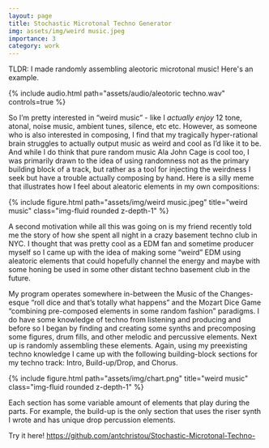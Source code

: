 ```yaml
---
layout: page
title: Stochastic Microtonal Techno Generator
img: assets/img/weird music.jpeg
importance: 3
category: work
---
```


TLDR: I made randomly assembling aleotoric microtonal music! Here's an example.  
<div class="row mt-3">
    <div class="col-sm mt-3 mt-md-0">
        {% include audio.html path="assets/audio/aleotoric techno.wav" controls=true %}
    </div>
</div>

So I’m pretty interested in “weird music” - like I *actually enjoy* 12 tone, atonal, noise music, ambient tunes, silence, etc etc. However, as someone who is also interested in composing, I find that my tragically hyper-rational brain struggles to actually output music as weird and cool as I’d like it to be. And while I do think that pure random music Ala John Cage is cool too, I was primarily drawn to the idea of using randomness not as the primary building block of a track, but rather as a tool for injecting the weirdness I seek but have a trouble actually composing by hand. Here is a silly meme that illustrates how I feel about aleatoric elements in my own compositions: 

<div class="row">
    <div class="col-sm mt-3 mt-md-0">
        {% include figure.html path="assets/img/weird music.jpeg" title="weird music" class="img-fluid rounded z-depth-1" %}
    </div>
</div>


A second motivation while all this was going on is my friend recently told me the story of how she spent all night in a crazy basement techno club  in NYC. I thought that was pretty cool as a EDM fan and sometime producer myself so I came up with the idea of making some “weird” EDM using aleatoric elements that could hopefully channel the energy and maybe with some honing be used in some other distant techno basement club in the future. 

My program operates somewhere in-between the Music of the Changes-esque “roll dice and that’s totally what happens” and the Mozart Dice Game “combining pre-composed elements in some random fashion” paradigms. I do have some knowledge of techno from listening and producing and before so I began by finding and creating some synths and precomposing some figures, drum fills, and other melodic and percussive elements. Next up is randomly assembling these elements. Again, using my preexisting techno knowledge I came up with the following building-block sections for my techno track: Intro, Build-up/Drop, and Chorus. 

<div class="row">
    <div class="col-sm mt-3 mt-md-0">
        {% include figure.html path="assets/img/chart.png" title="weird music" class="img-fluid rounded z-depth-1" %}
    </div>
</div>


Each section has some variable amount of elements that play during the parts. For example, the build-up is the only section that uses the riser synth I wrote and has unique drop percussion elements. 

Try it here!  https://github.com/antchristou/Stochastic-Microtonal-Techno-


